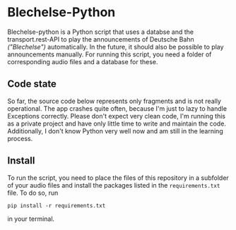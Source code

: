 # Blechelse-Python
Blechelse-python is a Python script that uses a databse and the transport.rest-API to play the announcements of Deutsche Bahn _("Blechelse")_ automatically. In the future, it should also be possible to play announcements manually. For running this script, you need a folder of corresponding audio files and a database for these. 

## Code state
So far, the source code below represents only fragments and is not really operational. The app crashes quite often, because I'm just to lazy to handle Exceptions correctly. Please don't expect very clean code, I'm running this as a private project and have only little time to write and maintain the code. Additionally, I don't know Python very well now and am still in the learning process.

## Install
To run the script, you need to place the files of this repository in a subfolder of your audio files and install the packages listed in the ``requirements.txt`` file. To do so, run

    pip install -r requirements.txt

in your terminal. 